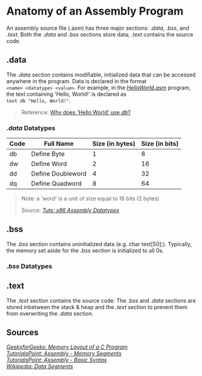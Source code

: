 # Anatomy of an Assembly Program
An assembly source file (.asm) has three major sections: _.data_, _.bss_, and _.text_. Both the _.data_ and _.bss_ sections store data; _.text_ contains the source code.

## .data
The _.data_ section contains modifiable, initialized data that can be accessed anywhere in the program. Data is declared in the format <br /> `<name> <datatype> <value>`.
For example, in the [_HelloWorld.asm_](https://github.com/EthanC2/Notes-and-Writeups/blob/main/Assembly%20(x86%2064-bit)/Example%20Programs/HelloWorld.asm) program,
the text containing 'Hello, World!' is declared as <br /> `text db "Hello, World!"`. 
> Reference: [Why does 'Hello World' use _db_?](https://www.tutorialspoint.com/assembly_programming/assembly_strings.htm)

### _.data_ Datatypes
| Code | Full Name | Size (in bytes) | Size (in bits) | 
| -------- | --------- | --------------- | -------------- |
| db | Define Byte | 1 | 8 |
| dw | Define Word | 2 | 16 |
| dd | Define Doubleword | 4 | 32 |
| dq | Define Quadword | 8 | 64 |
> Note: a 'word' is a unit of size equal to 16 bits (2 bytes) <br />
> 
> Source: [_Tuts: x86 Assembly Datatypes_](https://www.assemblylanguagetuts.com/x86-assembly-data-types/) <br />

## .bss
The _.bss_ section contains uninitialized data (e.g. char text[50];). Typically, the memory set aside for the _.bss_ section is initialized to all 0s.

### _.bss_ Datatypes


## .text
The _.text_ section contains the source code. The _.bss_ and _.data_ sections are stored inbetween the stack & heap and the _.text_ section to prevent them from
overwriting the _.data_ section.


## Sources
[_GeeksforGeeks: Memory Layout of a C Program_](https://www.geeksforgeeks.org/memory-layout-of-c-program/) <br />
[_TutorialsPoint: Assembly - Memory Segments_](https://www.tutorialspoint.com/assembly_programming/assembly_memory_segments.htm) <br />
[_TutorialsPoint: Assembly - Basic Syntax_](https://www.tutorialspoint.com/assembly_programming/assembly_basic_syntax.htm) <br />
[_Wikipedia: Data Segments_](https://en.wikipedia.org/wiki/Data_segment) <br />
